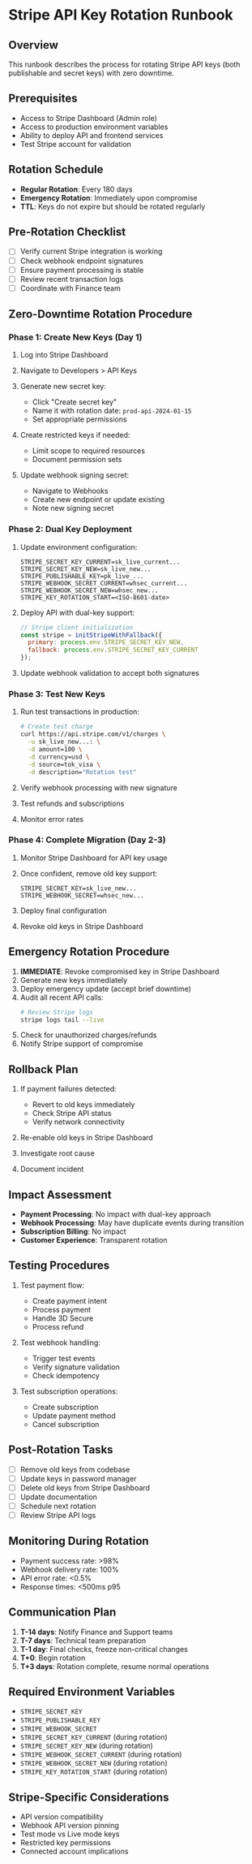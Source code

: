 # Stripe API Key Rotation Runbook

## Overview
This runbook describes the process for rotating Stripe API keys (both publishable and secret keys) with zero downtime.

## Prerequisites
- Access to Stripe Dashboard (Admin role)
- Access to production environment variables
- Ability to deploy API and frontend services
- Test Stripe account for validation

## Rotation Schedule
- **Regular Rotation**: Every 180 days
- **Emergency Rotation**: Immediately upon compromise
- **TTL**: Keys do not expire but should be rotated regularly

## Pre-Rotation Checklist
- [ ] Verify current Stripe integration is working
- [ ] Check webhook endpoint signatures
- [ ] Ensure payment processing is stable
- [ ] Review recent transaction logs
- [ ] Coordinate with Finance team

## Zero-Downtime Rotation Procedure

### Phase 1: Create New Keys (Day 1)
1. Log into Stripe Dashboard
2. Navigate to Developers > API Keys
3. Generate new secret key:
   - Click "Create secret key"
   - Name it with rotation date: `prod-api-2024-01-15`
   - Set appropriate permissions

4. Create restricted keys if needed:
   - Limit scope to required resources
   - Document permission sets

5. Update webhook signing secret:
   - Navigate to Webhooks
   - Create new endpoint or update existing
   - Note new signing secret

### Phase 2: Dual Key Deployment
1. Update environment configuration:
   ```
   STRIPE_SECRET_KEY_CURRENT=sk_live_current...
   STRIPE_SECRET_KEY_NEW=sk_live_new...
   STRIPE_PUBLISHABLE_KEY=pk_live_...
   STRIPE_WEBHOOK_SECRET_CURRENT=whsec_current...
   STRIPE_WEBHOOK_SECRET_NEW=whsec_new...
   STRIPE_KEY_ROTATION_START=<ISO-8601-date>
   ```

2. Deploy API with dual-key support:
   ```javascript
   // Stripe client initialization
   const stripe = initStripeWithFallback({
     primary: process.env.STRIPE_SECRET_KEY_NEW,
     fallback: process.env.STRIPE_SECRET_KEY_CURRENT
   });
   ```

3. Update webhook validation to accept both signatures

### Phase 3: Test New Keys
1. Run test transactions in production:
   ```bash
   # Create test charge
   curl https://api.stripe.com/v1/charges \
     -u sk_live_new...: \
     -d amount=100 \
     -d currency=usd \
     -d source=tok_visa \
     -d description="Rotation test"
   ```

2. Verify webhook processing with new signature
3. Test refunds and subscriptions
4. Monitor error rates

### Phase 4: Complete Migration (Day 2-3)
1. Monitor Stripe Dashboard for API key usage
2. Once confident, remove old key support:
   ```
   STRIPE_SECRET_KEY=sk_live_new...
   STRIPE_WEBHOOK_SECRET=whsec_new...
   ```

3. Deploy final configuration
4. Revoke old keys in Stripe Dashboard

## Emergency Rotation Procedure
1. **IMMEDIATE**: Revoke compromised key in Stripe Dashboard
2. Generate new keys immediately
3. Deploy emergency update (accept brief downtime)
4. Audit all recent API calls:
   ```bash
   # Review Stripe logs
   stripe logs tail --live
   ```
5. Check for unauthorized charges/refunds
6. Notify Stripe support of compromise

## Rollback Plan
1. If payment failures detected:
   - Revert to old keys immediately
   - Check Stripe API status
   - Verify network connectivity

2. Re-enable old keys in Stripe Dashboard
3. Investigate root cause
4. Document incident

## Impact Assessment
- **Payment Processing**: No impact with dual-key approach
- **Webhook Processing**: May have duplicate events during transition
- **Subscription Billing**: No impact
- **Customer Experience**: Transparent rotation

## Testing Procedures
1. Test payment flow:
   - Create payment intent
   - Process payment
   - Handle 3D Secure
   - Process refund

2. Test webhook handling:
   - Trigger test events
   - Verify signature validation
   - Check idempotency

3. Test subscription operations:
   - Create subscription
   - Update payment method
   - Cancel subscription

## Post-Rotation Tasks
- [ ] Remove old keys from codebase
- [ ] Update keys in password manager
- [ ] Delete old keys from Stripe Dashboard
- [ ] Update documentation
- [ ] Schedule next rotation
- [ ] Review Stripe API logs

## Monitoring During Rotation
- Payment success rate: >98%
- Webhook delivery rate: 100%
- API error rate: <0.5%
- Response times: <500ms p95

## Communication Plan
1. **T-14 days**: Notify Finance and Support teams
2. **T-7 days**: Technical team preparation
3. **T-1 day**: Final checks, freeze non-critical changes
4. **T+0**: Begin rotation
5. **T+3 days**: Rotation complete, resume normal operations

## Required Environment Variables
- `STRIPE_SECRET_KEY`
- `STRIPE_PUBLISHABLE_KEY`
- `STRIPE_WEBHOOK_SECRET`
- `STRIPE_SECRET_KEY_CURRENT` (during rotation)
- `STRIPE_SECRET_KEY_NEW` (during rotation)
- `STRIPE_WEBHOOK_SECRET_CURRENT` (during rotation)
- `STRIPE_WEBHOOK_SECRET_NEW` (during rotation)
- `STRIPE_KEY_ROTATION_START` (during rotation)

## Stripe-Specific Considerations
- API version compatibility
- Webhook API version pinning
- Test mode vs Live mode keys
- Restricted key permissions
- Connected account implications